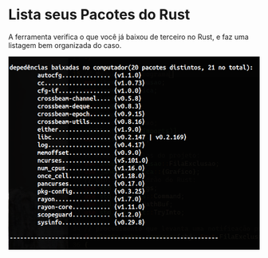 # Lista seus Pacotes do Rust
A ferramenta verifica o que você já baixou de terceiro no Rust, e faz uma listagem bem organizada do caso.


![Saída do programa](https://github.com/patrick7star/pacotes-externos/blob/main/img/programas_externos_output_no_terminal.png)

